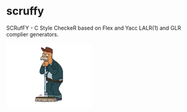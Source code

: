 scruffy
=======
SCRufFY -  C Style CheckeR based on Flex and Yacc LALR(1) and GLR complier generators.  

![scruffy](/scruffy.png)

